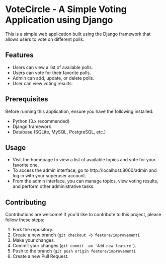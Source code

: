 # VoteCircle - A Simple Voting Application using Django

This is a simple web application built using the Django framework that allows users to vote on different polls.

## Features

- Users can view a list of available polls.
- Users can vote for their favorite polls.
- Admin can add, update, or delete polls.
- User can view voting results.

## Prerequisites

Before running this application, ensure you have the following installed:

- Python (3.x recommended)
- Django framework
- Database (SQLite, MySQL, PostgreSQL, etc.)

## Usage

- Visit the homepage to view a list of available topics and vote for your favorite one.
- To access the admin interface, go to http://localhost:8000/admin and log in with your superuser account.
- From the admin interface, you can manage topics, view voting results, and perform other administrative tasks.

## Contributing

Contributions are welcome! If you'd like to contribute to this project, please follow these steps:

1. Fork the repository.
2. Create a new branch (`git checkout -b feature/improvement`).
3. Make your changes.
4. Commit your changes (`git commit -am 'Add new feature'`).
5. Push to the branch (`git push origin feature/improvement`).
6. Create a new Pull Request.

